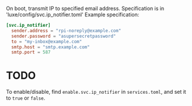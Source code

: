 On boot, transmit IP to specified email address.
Specification is in 'luxe/config/svc.ip_notifier.toml'
Example specification:
```toml
[svc.ip_notifier]
  sender.address = "rpi-noreply@example.com"
  sender.password = "asupersecretpassword"
  to = "my-inbox@example.com"
  smtp.host = "smtp.example.com"
  smtp.port = 587
```

# TODO

To enable/disable, find `enable.svc.ip_notifier` in `services.toml`, and set it to `true` or `false`.
